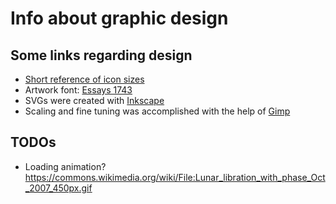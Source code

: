 # Info about graphic design

## Some links regarding design

* [Short reference of icon sizes](http://iconhandbook.co.uk/reference/chart/android/)
* Artwork font: [Essays 1743](http://www.thibault.org/fonts/essays/)
* SVGs were created with [Inkscape](https://inkscape.org)
* Scaling and fine tuning was accomplished with the help of [Gimp](https://www.gimp.org/)

## TODOs
* Loading animation? https://commons.wikimedia.org/wiki/File:Lunar_libration_with_phase_Oct_2007_450px.gif
